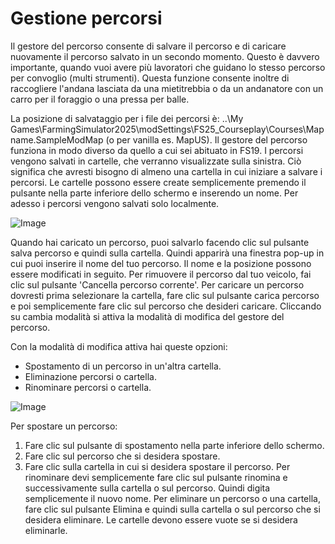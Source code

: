 # Gestione percorsi


Il gestore del percorso consente di salvare il percorso e di caricare nuovamente il percorso salvato in un secondo momento.
Questo è davvero importante, quando vuoi avere più lavoratori che guidano lo stesso percorso per convoglio (multi strumenti).
Questa funzione consente inoltre di raccogliere l'andana lasciata da una mietitrebbia o da un andanatore con un carro per il foraggio o una pressa per balle.

La posizione di salvataggio per i file dei percorsi è: ..\My Games\FarmingSimulator2025\modSettings\FS25_Courseplay\Courses\Mapname.SampleModMap (o per vanilla es. MapUS).
Il gestore del percorso funziona in modo diverso da quello a cui sei abituato in FS19.
I percorsi vengono salvati in cartelle, che verranno visualizzate sulla sinistra. Ciò significa che avresti bisogno di almeno una cartella in cui iniziare a salvare i percorsi.
Le cartelle possono essere create semplicemente premendo il pulsante nella parte inferiore dello schermo e inserendo un nome.
Per adesso i percorsi vengono salvati solo localmente.


![Image](assets/imagesmanagerbasehelp_0_0_765_430.png)


Quando hai caricato un percorso, puoi salvarlo facendo clic sul pulsante salva percorso e quindi sulla cartella. Quindi apparirà una finestra pop-up in cui puoi inserire il nome del tuo percorso.
Il nome e la posizione possono essere modificati in seguito.
Per rimuovere il percorso dal tuo veicolo, fai clic sul pulsante 'Cancella percorso corrente'.
Per caricare un percorso dovresti prima selezionare la cartella, fare clic sul pulsante carica percorso e poi semplicemente fare clic sul percorso che desideri caricare.
Cliccando su cambia modalità si attiva la modalità di modifica del gestore del percorso.



Con la modalità di modifica attiva hai queste opzioni:
- Spostamento di un percorso in un'altra cartella.
- Eliminazione percorsi o cartella.
- Rinominare percorsi o cartella.


![Image](assets/imagesmanageredithelp_0_0_765_430.png)


Per spostare un percorso:
   1) Fare clic sul pulsante di spostamento nella parte inferiore dello schermo.
   2) Fare clic sul percorso che si desidera spostare.
   3) Fare clic sulla cartella in cui si desidera spostare il percorso.
Per rinominare devi semplicemente fare clic sul pulsante rinomina e successivamente sulla cartella o sul percorso. Quindi digita semplicemente il nuovo nome.
Per eliminare un percorso o una cartella, fare clic sul pulsante Elimina e quindi sulla cartella o sul percorso che si desidera eliminare.
Le cartelle devono essere vuote se si desidera eliminarle.


